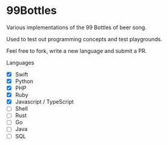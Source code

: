 # 99Bottles

Various implementations of the 99 Bottles of beer song.

Used to test out programming concepts and test playgrounds.

Feel free to fork, write a new language and submit a PR.

Languages

- [x] Swift
- [x] Python
- [x] PHP
- [x] Ruby
- [x] Javascript / TypeScript
- [ ] Shell
- [ ] Rust
- [ ] Go
- [ ] Java
- [ ] SQL
